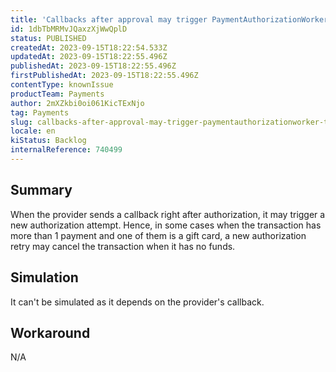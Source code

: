 ```yaml
---
title: 'Callbacks after approval may trigger PaymentAuthorizationWorker to retry payment which may also deny it.'
id: 1dbTbMRMvJQaxzXjWwQplD
status: PUBLISHED
createdAt: 2023-09-15T18:22:54.533Z
updatedAt: 2023-09-15T18:22:55.496Z
publishedAt: 2023-09-15T18:22:55.496Z
firstPublishedAt: 2023-09-15T18:22:55.496Z
contentType: knownIssue
productTeam: Payments
author: 2mXZkbi0oi061KicTExNjo
tag: Payments
slug: callbacks-after-approval-may-trigger-paymentauthorizationworker-to-retry-payment-which-may-also-deny-it
locale: en
kiStatus: Backlog
internalReference: 740499
---
```


## Summary


When the provider sends a callback right after authorization, it may trigger a new authorization attempt. Hence, in some cases when the transaction has more than 1 payment and one of them is a gift card, a new authorization retry may cancel the transaction when it has no funds.


##

## Simulation


It can't be simulated as it depends on the provider's callback.


##

## Workaround


N/A




